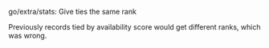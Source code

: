 go/extra/stats: Give ties the same rank

Previously records tied by availability score would get different
ranks, which was wrong.
